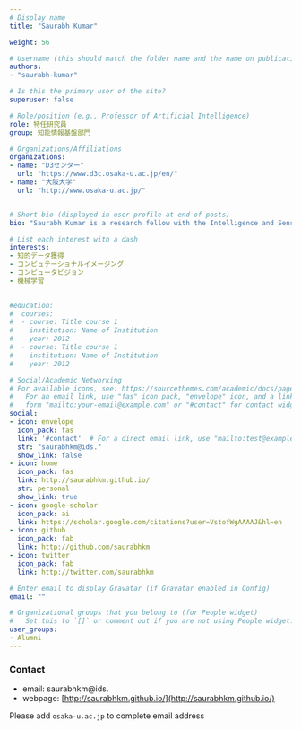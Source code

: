 ```yaml
---
# Display name
title: "Saurabh Kumar"

weight: 56

# Username (this should match the folder name and the name on publications)
authors:
- "saurabh-kumar"

# Is this the primary user of the site?
superuser: false

# Role/position (e.g., Professor of Artificial Intelligence)
role: 特任研究員
group: 知能情報基盤部門

# Organizations/Affiliations
organizations:
- name: "D3センター"
  url: "https://www.d3c.osaka-u.ac.jp/en/"
- name: "大阪大学"
  url: "http://www.osaka-u.ac.jp/"


# Short bio (displayed in user profile at end of posts)
bio: "Saurabh Kumar is a research fellow with the Intelligence and Sensing lab at the Institute of Datability Science, Osaka University. His research interests are intelligent data acquisition, computational imaging, computer vision, and scientific machine learning. "

# List each interest with a dash
interests:
- 知的データ獲得
- コンピュテーショナルイメージング
- コンピュータビジョン
- 機械学習

  
#education:
#  courses:
#  - course: Title course 1
#    institution: Name of Institution
#    year: 2012
#  - course: Title course 1
#    institution: Name of Institution
#    year: 2012

# Social/Academic Networking
# For available icons, see: https://sourcethemes.com/academic/docs/page-builder/#icons
#   For an email link, use "fas" icon pack, "envelope" icon, and a link in the
#   form "mailto:your-email@example.com" or "#contact" for contact widget.
social:
- icon: envelope
  icon_pack: fas
  link: '#contact'  # For a direct email link, use "mailto:test@example.org".
  str: "saurabhkm@ids."
  show_link: false
- icon: home
  icon_pack: fas
  link: http://saurabhkm.github.io/
  str: personal
  show_link: true
- icon: google-scholar
  icon_pack: ai
  link: https://scholar.google.com/citations?user=VstofWgAAAAJ&hl=en
- icon: github
  icon_pack: fab
  link: http://github.com/saurabhkm
- icon: twitter
  icon_pack: fab
  link: http://twitter.com/saurabhkm

# Enter email to display Gravatar (if Gravatar enabled in Config)
email: ""

# Organizational groups that you belong to (for People widget)
#   Set this to `[]` or comment out if you are not using People widget.
user_groups:
- Alumni
---
```


### Contact
- email: saurabhkm@ids.
- webpage: [http://saurabhkm.github.io/](http://saurabhkm.github.io/)


Please add `osaka-u.ac.jp` to complete email address